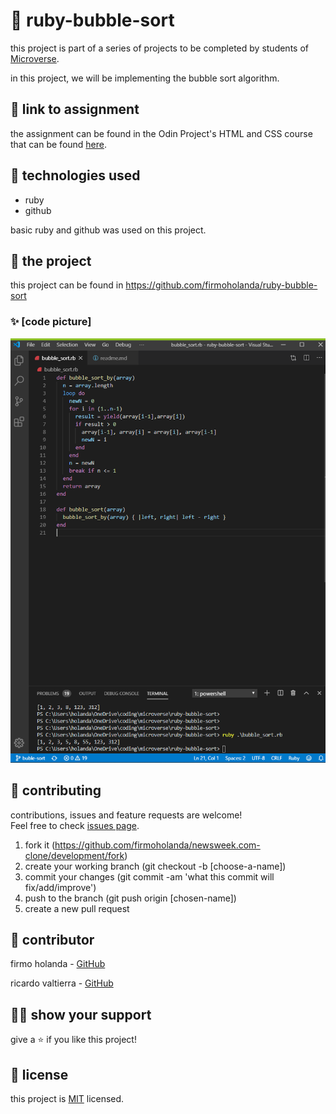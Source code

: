 # 📃 ruby-bubble-sort

this project is part of a series of projects to be completed by students of [Microverse](https://www.microverse.org/ 'The Global School for Remote Software Developers!').

in this project, we will be implementing the bubble sort algorithm.



## 🔗 link to assignment

the assignment can be found in the Odin Project's HTML and CSS course that can be found [here](https://www.theodinproject.com/courses/ruby-programming/lessons/advanced-building-blocks).



## 📡 technologies used

- ruby
- github

basic ruby and github was used on this project.



## 🚀 the project

this project can be found in https://github.com/firmoholanda/ruby-bubble-sort

### ✨ [code picture]

<a href="https://github.com/firmoholanda/ruby-bubble-sort/blob/buble-sort/img/ruby-bubble-sort.png" target="_blank">
    <img alt="page animation" src="https://github.com/firmoholanda/ruby-bubble-sort/blob/buble-sort/img/ruby-bubble-sort.png"/>
</a>



## 🤝 contributing

contributions, issues and feature requests are welcome!<br/>Feel free to check [issues page](https://github.com/firmoholanda/newsweek.com-clone/development/issues).

1. fork it (https://github.com/firmoholanda/newsweek.com-clone/development/fork)
2. create your working branch (git checkout -b [choose-a-name])
3. commit your changes (git commit -am 'what this commit will fix/add/improve')
4. push to the branch (git push origin [chosen-name])
5. create a new pull request



## 🤖 contributor

firmo holanda - [GitHub](https://github.com/firmoholanda)

ricardo valtierra - [GitHub](https://github.com/ricardovaltierra)



## 🙋‍♂ show your support

give a ⭐️ if you like this project!



## 📝 license

this project is [MIT](https://github.com/firmoholanda/newsweek.com-clone/development/blob/development/license.txt) licensed.
 